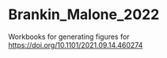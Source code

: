 # Brankin_Malone_2022
Workbooks for generating figures for https://doi.org/10.1101/2021.09.14.460274

